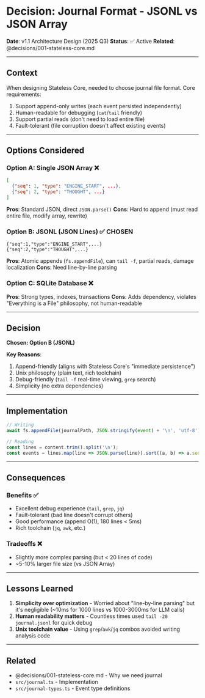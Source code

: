 # Decision: Journal Format - JSONL vs JSON Array

**Date**: v1.1 Architecture Design (2025 Q3)
**Status**: ✅ Active
**Related**: @decisions/001-stateless-core.md

---

## Context

When designing Stateless Core, needed to choose journal file format. Core requirements:
1. Support append-only writes (each event persisted independently)
2. Human-readable for debugging (`cat`/`tail` friendly)
3. Support partial reads (don't need to load entire file)
4. Fault-tolerant (file corruption doesn't affect existing events)

---

## Options Considered

### Option A: Single JSON Array ❌
```json
[
  {"seq": 1, "type": "ENGINE_START", ...},
  {"seq": 2, "type": "THOUGHT", ...}
]
```

**Pros**: Standard JSON, direct `JSON.parse()`
**Cons**: Hard to append (must read entire file, modify array, rewrite)

### Option B: JSONL (JSON Lines) ✅ CHOSEN
```jsonl
{"seq":1,"type":"ENGINE_START",...}
{"seq":2,"type":"THOUGHT",...}
```

**Pros**: Atomic appends (`fs.appendFile`), can `tail -f`, partial reads, damage localization
**Cons**: Need line-by-line parsing

### Option C: SQLite Database ❌
**Pros**: Strong types, indexes, transactions
**Cons**: Adds dependency, violates "Everything is a File" philosophy, not human-readable

---

## Decision

**Chosen: Option B (JSONL)**

**Key Reasons**:
1. Append-friendly (aligns with Stateless Core's "immediate persistence")
2. Unix philosophy (plain text, rich toolchain)
3. Debug-friendly (`tail -f` real-time viewing, `grep` search)
4. Simplicity (no extra dependencies)

---

## Implementation

```typescript
// Writing
await fs.appendFile(journalPath, JSON.stringify(event) + '\n', 'utf-8');

// Reading
const lines = content.trim().split('\n');
const events = lines.map(line => JSON.parse(line)).sort((a, b) => a.seq - b.seq);
```

---

## Consequences

### Benefits ✅
- Excellent debug experience (`tail`, `grep`, `jq`)
- Fault-tolerant (bad line doesn't corrupt others)
- Good performance (append O(1), 180 lines < 5ms)
- Rich toolchain (`jq`, `awk`, etc.)

### Tradeoffs ❌
- Slightly more complex parsing (but < 20 lines of code)
- ~5-10% larger file size (vs JSON Array)

---

## Lessons Learned

1. **Simplicity over optimization** - Worried about "line-by-line parsing" but it's negligible (~10ms for 1000 lines vs 1000-3000ms for LLM calls)
2. **Human readability matters** - Countless times used `tail -20 journal.jsonl` for quick debug
3. **Unix toolchain value** - Using `grep`/`awk`/`jq` combos avoided writing analysis code

---

## Related

- @decisions/001-stateless-core.md - Why we need journal
- `src/journal.ts` - Implementation
- `src/journal-types.ts` - Event type definitions
